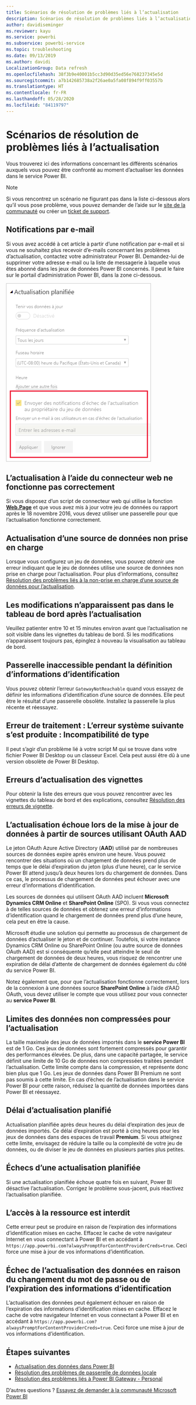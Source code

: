 ```yaml
---
title: Scénarios de résolution de problèmes liés à l’actualisation
description: Scénarios de résolution de problèmes liés à l’actualisation
author: davidiseminger
ms.reviewer: kayu
ms.service: powerbi
ms.subservice: powerbi-service
ms.topic: troubleshooting
ms.date: 09/13/2019
ms.author: davidi
LocalizationGroup: Data refresh
ms.openlocfilehash: 38f3b9e40001b5cc3d90d35ed56e768237345e5d
ms.sourcegitcommit: a7b142685738a2f26ae0a5fa08f894f9ff03557b
ms.translationtype: HT
ms.contentlocale: fr-FR
ms.lasthandoff: 05/28/2020
ms.locfileid: "84119797"
---
```

# <a name="troubleshooting-refresh-scenarios"></a>Scénarios de résolution de problèmes liés à l’actualisation

Vous trouverez ici des informations concernant les différents scénarios auxquels vous pouvez être confronté au moment d’actualiser les données dans le service Power BI.

> [!NOTE]
> Si vous rencontrez un scénario ne figurant pas dans la liste ci-dessous alors qu’il vous pose problème, vous pouvez demander de l’aide sur le [site de la communauté](https://community.powerbi.com/) ou créer un [ticket de support](https://powerbi.microsoft.com/support/).
>
>

## <a name="email-notifications"></a>Notifications par e-mail

Si vous avez accédé à cet article à partir d’une notification par e-mail et si vous ne souhaitez plus recevoir d’e-mails concernant les problèmes d’actualisation, contactez votre administrateur Power BI. Demandez-lui de supprimer votre adresse e-mail ou la liste de messagerie à laquelle vous êtes abonné dans les jeux de données Power BI concernés. Il peut le faire sur le portail d’administration Power BI, dans la zone ci-dessous.

![E-mail de notification des actualisations](media/refresh-troubleshooting-refresh-scenarios/refresh-email.png)

## <a name="refresh-using-web-connector-doesnt-work-properly"></a>L’actualisation à l’aide du connecteur web ne fonctionne pas correctement

Si vous disposez d’un script de connecteur web qui utilise la fonction [**Web.Page**](/powerquery-m/web-page) et que vous avez mis à jour votre jeu de données ou rapport après le 18 novembre 2016, vous devez utiliser une passerelle pour que l’actualisation fonctionne correctement.

## <a name="unsupported-data-source-for-refresh"></a>Actualisation d’une source de données non prise en charge

Lorsque vous configurez un jeu de données, vous pouvez obtenir une erreur indiquant que le jeu de données utilise une source de données non prise en charge pour l’actualisation. Pour plus d’informations, consultez [Résolution des problèmes liés à la non-prise en charge d’une source de données pour l’actualisation](service-admin-troubleshoot-unsupported-data-source-for-refresh.md).

## <a name="dashboard-doesnt-reflect-changes-after-refresh"></a>Les modifications n’apparaissent pas dans le tableau de bord après l’actualisation

Veuillez patienter entre 10 et 15 minutes environ avant que l’actualisation ne soit visible dans les vignettes du tableau de bord. Si les modifications n’apparaissent toujours pas, épinglez à nouveau la visualisation au tableau de bord.

## <a name="gatewaynotreachable-when-setting-credentials"></a>Passerelle inaccessible pendant la définition d’informations d’identification

Vous pouvez obtenir l’erreur `GatewayNotReachable` quand vous essayez de définir les informations d’identification d’une source de données. Elle peut être le résultat d’une passerelle obsolète. Installez la passerelle la plus récente et réessayez.

## <a name="processing-error-the-following-system-error-occurred-type-mismatch"></a>Erreur de traitement : L’erreur système suivante s’est produite : Incompatibilité de type

Il peut s’agir d’un problème lié à votre script M qui se trouve dans votre fichier Power BI Desktop ou un classeur Excel. Cela peut aussi être dû à une version obsolète de Power BI Desktop.

## <a name="tile-refresh-errors"></a>Erreurs d’actualisation des vignettes

Pour obtenir la liste des erreurs que vous pouvez rencontrer avec les vignettes du tableau de bord et des explications, consultez [Résolution des erreurs de vignette](refresh-troubleshooting-tile-errors.md).

## <a name="refresh-fails-when-updating-data-from-sources-that-use-aad-oauth"></a>L’actualisation échoue lors de la mise à jour de données à partir de sources utilisant OAuth AAD

Le jeton OAuth Azure Active Directory (**AAD**) utilisé par de nombreuses sources de données expire après environ une heure. Vous pouvez rencontrer des situations où un chargement de données prend plus de temps que le délai d’expiration du jeton (plus d’une heure), car le service Power BI attend jusqu’à deux heures lors du chargement de données. Dans ce cas, le processus de chargement de données peut échouer avec une erreur d’informations d’identification.

Les sources de données qui utilisent OAuth AAD incluent **Microsoft Dynamics CRM Online** et **SharePoint Online** (SPO). Si vous vous connectez à de telles sources de données et obtenez une erreur d’informations d’identification quand le chargement de données prend plus d’une heure, cela peut en être la cause.

Microsoft étudie une solution qui permette au processus de chargement de données d’actualiser le jeton et de continuer. Toutefois, si votre instance Dynamics CRM Online ou SharePoint Online (ou autre source de données OAuth AAD) est si conséquente qu’elle peut atteindre le seuil de chargement de données de deux heures, vous risquez de rencontrer une expiration de délai d’attente de chargement de données également du côté du service Power BI.

Notez également que, pour que l’actualisation fonctionne correctement, lors de la connexion à une données source **SharePoint Online** à l’aide d’AAD OAuth, vous devez utiliser le compte que vous utilisez pour vous connecter au **service Power BI**.

## <a name="uncompressed-data-limits-for-refresh"></a>Limites des données non compressées pour l’actualisation

La taille maximale des jeux de données importés dans le **service Power BI** est de 1 Go. Ces jeux de données sont fortement compressés pour garantir des performances élevées. De plus, dans une capacité partagée, le service définit une limite de 10 Go de données non compressées traitées pendant l’actualisation. Cette limite compte dans la compression, et représente donc bien plus que 1 Go. Les jeux de données dans Power BI Premium ne sont pas soumis à cette limite. En cas d’échec de l’actualisation dans le service Power BI pour cette raison, réduisez la quantité de données importées dans Power BI et réessayez.

## <a name="scheduled-refresh-timeout"></a>Délai d’actualisation planifié

Actualisation planifiée après deux heures du délai d’expiration des jeux de données importés. Ce délai d’expiration est porté à cinq heures pour les jeux de données dans des espaces de travail **Premium**. Si vous atteignez cette limite, envisagez de réduire la taille ou la complexité de votre jeu de données, ou de diviser le jeu de données en plusieurs parties plus petites.

## <a name="scheduled-refresh-failures"></a>Échecs d’une actualisation planifiée

Si une actualisation planifiée échoue quatre fois en suivant, Power BI désactive l’actualisation. Corrigez le problème sous-jacent, puis réactivez l’actualisation planifiée.

## <a name="access-to-the-resource-is-forbidden"></a>L’accès à la ressource est interdit  

Cette erreur peut se produire en raison de l’expiration des informations d’identification mises en cache. Effacez le cache de votre navigateur Internet en vous connectant à Power BI et en accédant à `https://app.powerbi.com?alwaysPromptForContentProviderCreds=true`. Ceci force une mise à jour de vos informations d’identification.

## <a name="data-refresh-failure-because-of-password-change-or-expired-credentials"></a>Échec de l’actualisation des données en raison du changement du mot de passe ou de l’expiration des informations d’identification

L’actualisation des données peut également échouer en raison de l’expiration des informations d’identification mises en cache. Effacez le cache de votre navigateur Internet en vous connectant à Power BI et en accédant à `https://app.powerbi.com?alwaysPromptForContentProviderCreds=true`. Ceci force une mise à jour de vos informations d’identification.

## <a name="next-steps"></a>Étapes suivantes

- [Actualisation des données dans Power BI](refresh-data.md)  
- [Résolution des problèmes de passerelle de données locale](service-gateway-onprem-tshoot.md)  
- [Résolution des problèmes liés à Power BI Gateway - Personal](service-admin-troubleshooting-power-bi-personal-gateway.md)  

D’autres questions ? [Essayez de demander à la communauté Microsoft Power BI](https://community.powerbi.com/)
